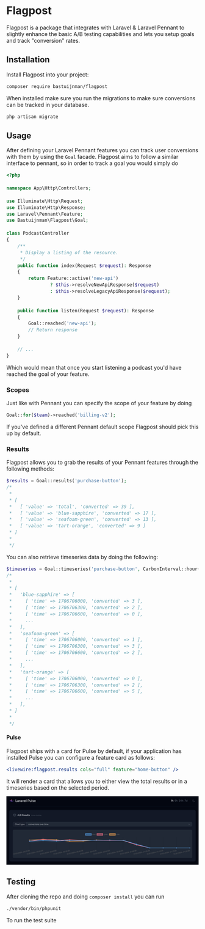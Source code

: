 # Flagpost

Flagpost is a package that integrates with Laravel & Laravel Pennant to slightly enhance the basic A/B testing capabilities and lets you setup goals and track "conversion" rates.

## Installation

Install Flagpost into your project:
```bash
composer require bastuijnman/flagpost
```

When installed make sure you run the migrations to make sure conversions can be tracked in your database.
```bash
php artisan migrate
```

## Usage

After defining your Laravel Pennant features you can track user conversions with them by using the `Goal` facade. Flagpost aims to follow a similar interface to pennant, so in order to track a goal you would simply do

```php
<?php
 
namespace App\Http\Controllers;
 
use Illuminate\Http\Request;
use Illuminate\Http\Response;
use Laravel\Pennant\Feature;
use Bastuijnman\Flagpost\Goal;
 
class PodcastController
{
    /**
     * Display a listing of the resource.
     */
    public function index(Request $request): Response
    {
        return Feature::active('new-api')
                ? $this->resolveNewApiResponse($request)
                : $this->resolveLegacyApiResponse($request);
    }

    public function listen(Request $request): Response
    {
        Goal::reached('new-api');
        // Return response
    }
 
    // ...
}
```

Which would mean that once you start listening a podcast you'd have reached the goal of your feature.

### Scopes
Just like with Pennant you can specify the scope of your feature by doing

```php
Goal::for($team)->reached('billing-v2');
```

If you've defined a different Pennant default scope Flagpost should pick this up by default.

### Results

Flagpost allows you to grab the results of your Pennant features through the following methods:

```php
$results = Goal::results('purchase-button');
/*
 * 
 * [ 
 *   [ 'value' => 'total', 'converted' => 39 ], 
 *   [ 'value' => 'blue-sapphire', 'converted' => 17 ], 
 *   [ 'value' => 'seafoam-green', 'converted' => 13 ],
 *   [ 'value' => 'tart-orange', 'converted' => 9 ] 
 * ]
 * 
 */
```

You can also retrieve timeseries data by doing the following:

```php
$timeseries = Goal::timeseries('purchase-button', CarbonInterval::hour());
/*
 * 
 * [
 *   'blue-sapphire' => [
 *     [ 'time' => 1706706000, 'converted' => 3 ],
 *     [ 'time' => 1706706300, 'converted' => 2 ],
 *     [ 'time' => 1706706600, 'converted' => 0 ],
 *     ...
 *   ],
 *   'seafoam-green' => [
 *     [ 'time' => 1706706000, 'converted' => 1 ],
 *     [ 'time' => 1706706300, 'converted' => 3 ],
 *     [ 'time' => 1706706600, 'converted' => 2 ],
 *     ...
 *   ],
 *   'tart-orange' => [
 *     [ 'time' => 1706706000, 'converted' => 0 ],
 *     [ 'time' => 1706706300, 'converted' => 2 ],
 *     [ 'time' => 1706706600, 'converted' => 5 ],
 *     ...
 *   ],
 * ]
 * 
 */
```

#### Pulse
Flagpost ships with a card for Pulse by default, if your application has installed Pulse you can configure a feature card as follows:

```jsx
<livewire:flagpost.results cols="full" feature="home-button" />
```

It will render a card that allows you to either view the total results or in a timeseries based on the selected period.

![Laravel Pulse card](docs/images/pulse.png)

## Testing

After cloning the repo and doing `composer install` you can run

```bash
./vendor/bin/phpunit
```

To run the test suite
